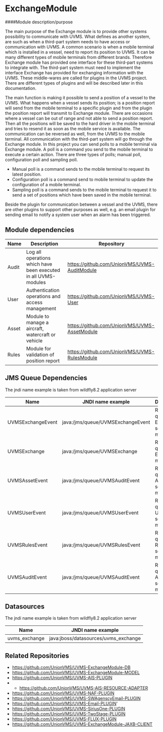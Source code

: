 # ExchangeModule

####Module description/purpose

The main purpose of the Exchange module is to provide other systems possibility to communicate with UVMS. What defines as another system, are such as when a third-part system needs to have access or communication with UVMS. A common scenario is when a mobile terminal which is installed in a vessel, need to report its position to UVMS. It can be many different types of mobile terminals from different brands. Therefore Exchange module has provided one interface for these third-part systems to integrate with. The third-part system must need to implement the interface Exchange has provided for exchanging information with the UVMS.  These middle-wares are called for plugins in the UVMS project. There are different types of plugins and will be described later in this documentation.

The main function is making it possible to send a position of a vessel to the UVMS. What happens when a vessel sends its position; is a position report will send from the mobile terminal to a specific plugin and from the plugin the position report will transmit to Exchange module. There are occasions where a vessel can be out of range and not able to send a position report. Then all the positions will be saved to the hard driver in the mobile terminal and tries to resend it as soon as the mobile service is available. 
The communication can be reversed as well, from the UVMS to the mobile terminal. All communication with the third-part system will go through the Exchange module.  In this project you can send polls to a mobile terminal via Exchange module. A poll is a command you send to the mobile terminal to execute a certain action. There are three types of polls; manual poll, configuration poll and sampling poll. 

* Manual poll is a command sends to the mobile terminal to request its latest position. 
* Configuration poll is a command send to mobile terminal to update the configuration of a mobile terminal. 
* Sampling poll is a command sends to the mobile terminal to request it to send a set of positions which have been saved in the mobile terminal. 

Beside the plugin for communication between a vessel and the UVMS, there are other plugins to support other purposes as well, e.g. an email plugin for sending email to notify a system user when an alarm has been triggered. 

## Module dependencies

|Name |Description                                                    |Repository                                  |
|-----|---------------------------------------------------------------|--------------------------------------------|
|Audit|Log all operations which have been executed in all UVMS-modules|https://github.com/UnionVMS/UVMS-AuditModule|
|User |Authentication operations and access management                |https://github.com/UnionVMS/UVMS-User       |
|Asset|Module to manage a aircraft, watercraft or vehicle             |https://github.com/UnionVMS/UVMS-AssetModule|
|Rules|Module for validation of position report                       |https://github.com/UnionVMS/UVMS-RulesModule|

## JMS Queue Dependencies
The jndi name example is taken from wildfly8.2 application server

|Name                   |JNDI name example          |Description                             |
|-----------------------|---------------------------|----------------------------------------|
|UVMSExchangeEvent|java:/jms/queue/UVMSExchangeEvent|Request queue to Exchange service module|
|UVMSExchange     |java:/jms/queue/UVMSExchange     |Response queue to Exchange module       |
|UVMSAssetEvent   |java:/jms/queue/UVMSAuditEvent   |Request queue to Audit service module   |
|UVMSUserEvent    |java:/jms/queue/UVMSUserEvent    |Request queue to User service module    |
|UVMSRulesEvent   |java:/jms/queue/UVMSRulesEvent   |Request queue to Rules service module   |
|UVMSAuditEvent   |java:/jms/queue/UVMSAuditEvent   |Request queue to Audit service module   |

## Datasources
The jndi name example is taken from wildfly8.2 application server

|Name                   |JNDI name example                   |
|-----------------------|------------------------------------|
|uvms_exchange          |java:jboss/datasources/uvms_exchange|

## Related Repositories

* https://github.com/UnionVMS/UVMS-ExchangeModule-DB
* https://github.com/UnionVMS/UVMS-ExchangeModule-MODEL
* https://github.com/UnionVMS/UVMS-AIS-PLUGIN
 * * https://github.com/UnionVMS/UVMS-AIS-RESOURCE-ADAPTER
* https://github.com/UnionVMS/UVMS-NAF-PLUGIN
* https://github.com/UnionVMS/UVMS-SWAgenscyEmail-PLUGIN
* https://github.com/UnionVMS/UVMS-Email-PLUGIN'
* https://github.com/UnionVMS/UVMS-SiriusOne-PLUGIN
* https://github.com/UnionVMS/UVMS-TwoStage-PLUGIN
* https://github.com/UnionVMS/UVMS-FLUX-PLUGIN
 * https://github.com/UnionVMS/UVMS-ExchangeModule-JAXB-CLIENT
